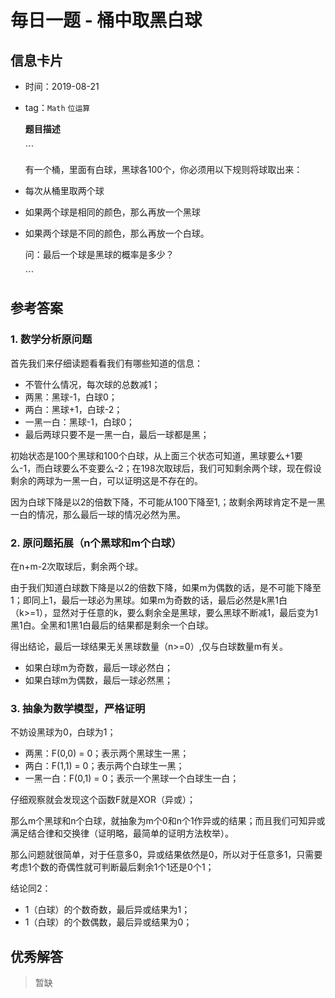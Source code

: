 # 毎日一题 -  桶中取黑白球

## 信息卡片

* 时间：2019-08-21
* tag：`Math` `位运算` 

  **题目描述**

  \`\`\`

  有一个桶，里面有白球，黑球各100个，你必须用以下规则将球取出来：

* 每次从桶里取两个球
* 如果两个球是相同的颜色，那么再放一个黑球
* 如果两个球是不同的颜色，那么再放一个白球。

  问：最后一个球是黑球的概率是多少？

  \`\`\`

## 参考答案

### 1. 数学分析原问题

首先我们来仔细读题看看我们有哪些知道的信息：

* 不管什么情况，每次球的总数减1；
* 两黑：黑球-1，白球0；
* 两白：黑球+1，白球-2；
* 一黑一白：黑球-1，白球0；
* 最后两球只要不是一黑一白，最后一球都是黑；

初始状态是100个黑球和100个白球，从上面三个状态可知道，黑球要么+1要么-1，而白球要么不变要么-2；在198次取球后，我们可知剩余两个球，现在假设剩余的两球为一黑一白，可以证明这是不存在的。

因为白球下降是以2的倍数下降，不可能从100下降至1,；故剩余两球肯定不是一黑一白的情况，那么最后一球的情况必然为黑。

### 2. 原问题拓展（n个黑球和m个白球）

在n+m-2次取球后，剩余两个球。

由于我们知道白球数下降是以2的倍数下降，如果m为偶数的话，是不可能下降至1；即同上1，最后一球必为黑球。如果m为奇数的话，最后必然是k黑1白（k&gt;=1），显然对于任意的k，要么剩余全是黑球，要么黑球不断减1，最后变为1黑1白。全黑和1黑1白最后的结果都是剩余一个白球。

得出结论，最后一球结果无关黑球数量（n&gt;=0）,仅与白球数量m有关。

* 如果白球m为奇数，最后一球必然白；
* 如果白球m为偶数，最后一球必然黑；

### 3. 抽象为数学模型，严格证明

不妨设黑球为0，白球为1；

* 两黑：F\(0,0\) = 0；表示两个黑球生一黑；
* 两白：F\(1,1\) = 0；表示两个白球生一黑；
* 一黑一白：F\(0,1\) = 0；表示一个黑球一个白球生一白；

仔细观察就会发现这个函数F就是XOR（异或）；

那么m个黑球和n个白球，就抽象为m个0和n个1作异或的结果；而且我们可知异或满足结合律和交换律（证明略，最简单的证明方法枚举）。

那么问题就很简单，对于任意多0，异或结果依然是0，所以对于任意多1，只需要考虑1个数的奇偶性就可判断最后剩余1个1还是0个1；

结论同2：

* 1（白球）的个数奇数，最后异或结果为1；
* 1（白球）的个数偶数，最后异或结果为0；

## 优秀解答

> 暂缺

